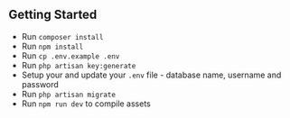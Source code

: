 ## Getting Started

- Run `composer install`
- Run `npm install`
- Run `cp .env.example .env`
- Run `php artisan key:generate`
- Setup your and update your `.env` file - database name, username and password
- Run `php artisan migrate`
- Run `npm run dev` to compile assets
